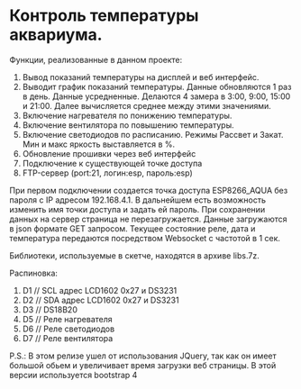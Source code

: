# Контроль температуры аквариума. 
Функции, реализованные в данном проекте:
1. Вывод показаний температуры на дисплей и веб интерфейс.
2. Выводит график показаний температуры. Данные обновляются 1 раз в день. Данные усредненные. Делаются 4 замера в 3:00, 9:00, 15:00 и 21:00. Далее вычисляется среднее между этими значениями.
3. Включение нагревателя по понижению температуры. 
4. Включение вентилятора по повышению температуры.
5. Включение светодиодов по расписанию. Режимы Рассвет и Закат. Мин и макс яркость выставляется в %.
6. Обновление прошивки через веб интерфейс
7. Подключение к существующей точке доступа
8. FTP-сервер (port:21, логин:esp, пароль:esp)

При первом подключении создается точка доступа ESP8266_AQUA без пароля с IP адресом 192.168.4.1. В дальнейшем есть возможность изменить имя точки доступа и задать ей пароль.
При сохранении данных на сервер страница не перезагружается. Данные загружаются в json формате GET запросом.
Текущее состояние реле, дата и температура передаются посредством Websocket с частотой в 1 сек.

Библиотеки, используемые в скетче, находятся в архиве libs.7z.

Распиновка:
1. D1  // SCL адрес LCD1602 0х27 и DS3231
2. D2  // SDA адрес LCD1602 0х27 и DS3231
3. D3  // DS18B20
4. D5  // Реле нагревателя
5. D6  // Реле светодиодов
6. D7  // Реле вентилятора

P.S.:  В этом релизе ушел от использования JQuery, так как он имеет большой обьем и увеличивает время загрузки веб страницы. В этой версии используется bootstrap 4
